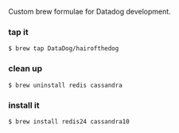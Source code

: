 Custom brew formulae for Datadog development.

### tap it

```
$ brew tap DataDog/hairofthedog
```

### clean up

```
$ brew uninstall redis cassandra
```

### install it

```
$ brew install redis24 cassandra10
```
